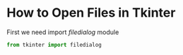 # How to Open Files in Tkinter #

First we need import *filedialog* module
~~~python
from tkinter import filedialog
~~~
